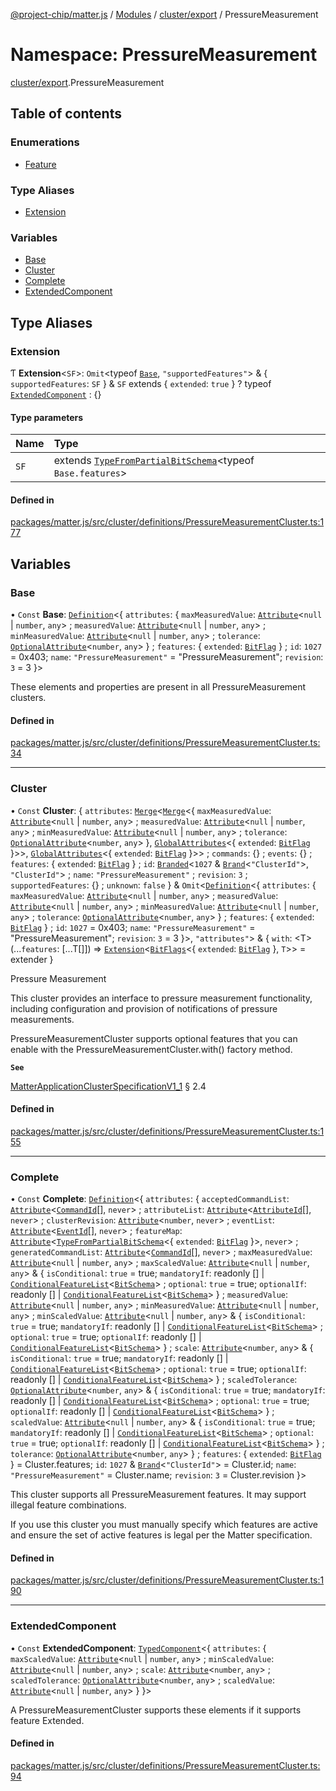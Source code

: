 [@project-chip/matter.js](../README.md) / [Modules](../modules.md) / [cluster/export](cluster_export.md) / PressureMeasurement

# Namespace: PressureMeasurement

[cluster/export](cluster_export.md).PressureMeasurement

## Table of contents

### Enumerations

- [Feature](../enums/cluster_export.PressureMeasurement.Feature.md)

### Type Aliases

- [Extension](cluster_export.PressureMeasurement.md#extension)

### Variables

- [Base](cluster_export.PressureMeasurement.md#base)
- [Cluster](cluster_export.PressureMeasurement.md#cluster)
- [Complete](cluster_export.PressureMeasurement.md#complete)
- [ExtendedComponent](cluster_export.PressureMeasurement.md#extendedcomponent)

## Type Aliases

### Extension

Ƭ **Extension**<`SF`\>: `Omit`<typeof [`Base`](cluster_export.PressureMeasurement.md#base), ``"supportedFeatures"``\> & { `supportedFeatures`: `SF`  } & `SF` extends { `extended`: ``true``  } ? typeof [`ExtendedComponent`](cluster_export.PressureMeasurement.md#extendedcomponent) : {}

#### Type parameters

| Name | Type |
| :------ | :------ |
| `SF` | extends [`TypeFromPartialBitSchema`](schema_export.md#typefrompartialbitschema)<typeof `Base.features`\> |

#### Defined in

[packages/matter.js/src/cluster/definitions/PressureMeasurementCluster.ts:177](https://github.com/project-chip/matter.js/blob/b7330d72/packages/matter.js/src/cluster/definitions/PressureMeasurementCluster.ts#L177)

## Variables

### Base

• `Const` **Base**: [`Definition`](cluster_export.ClusterFactory.md#definition)<{ `attributes`: { `maxMeasuredValue`: [`Attribute`](cluster_export.md#attribute)<``null`` \| `number`, `any`\> ; `measuredValue`: [`Attribute`](cluster_export.md#attribute)<``null`` \| `number`, `any`\> ; `minMeasuredValue`: [`Attribute`](cluster_export.md#attribute)<``null`` \| `number`, `any`\> ; `tolerance`: [`OptionalAttribute`](cluster_export.md#optionalattribute)<`number`, `any`\>  } ; `features`: { `extended`: [`BitFlag`](schema_export.md#bitflag-1)  } ; `id`: ``1027`` = 0x403; `name`: ``"PressureMeasurement"`` = "PressureMeasurement"; `revision`: ``3`` = 3 }\>

These elements and properties are present in all PressureMeasurement clusters.

#### Defined in

[packages/matter.js/src/cluster/definitions/PressureMeasurementCluster.ts:34](https://github.com/project-chip/matter.js/blob/b7330d72/packages/matter.js/src/cluster/definitions/PressureMeasurementCluster.ts#L34)

___

### Cluster

• `Const` **Cluster**: { `attributes`: [`Merge`](util_export.md#merge)<[`Merge`](util_export.md#merge)<{ `maxMeasuredValue`: [`Attribute`](cluster_export.md#attribute)<``null`` \| `number`, `any`\> ; `measuredValue`: [`Attribute`](cluster_export.md#attribute)<``null`` \| `number`, `any`\> ; `minMeasuredValue`: [`Attribute`](cluster_export.md#attribute)<``null`` \| `number`, `any`\> ; `tolerance`: [`OptionalAttribute`](cluster_export.md#optionalattribute)<`number`, `any`\>  }, [`GlobalAttributes`](cluster_export.md#globalattributes-1)<{ `extended`: [`BitFlag`](schema_export.md#bitflag-1)  }\>\>, [`GlobalAttributes`](cluster_export.md#globalattributes-1)<{ `extended`: [`BitFlag`](schema_export.md#bitflag-1)  }\>\> ; `commands`: {} ; `events`: {} ; `features`: { `extended`: [`BitFlag`](schema_export.md#bitflag-1)  } ; `id`: [`Branded`](util_export.md#branded)<``1027`` & [`Brand`](util_export.md#brand)<``"ClusterId"``\>, ``"ClusterId"``\> ; `name`: ``"PressureMeasurement"`` ; `revision`: ``3`` ; `supportedFeatures`: {} ; `unknown`: ``false``  } & `Omit`<[`Definition`](cluster_export.ClusterFactory.md#definition)<{ `attributes`: { `maxMeasuredValue`: [`Attribute`](cluster_export.md#attribute)<``null`` \| `number`, `any`\> ; `measuredValue`: [`Attribute`](cluster_export.md#attribute)<``null`` \| `number`, `any`\> ; `minMeasuredValue`: [`Attribute`](cluster_export.md#attribute)<``null`` \| `number`, `any`\> ; `tolerance`: [`OptionalAttribute`](cluster_export.md#optionalattribute)<`number`, `any`\>  } ; `features`: { `extended`: [`BitFlag`](schema_export.md#bitflag-1)  } ; `id`: ``1027`` = 0x403; `name`: ``"PressureMeasurement"`` = "PressureMeasurement"; `revision`: ``3`` = 3 }\>, ``"attributes"``\> & { `with`: <T\>(...`features`: [...T[]]) => [`Extension`](cluster_export.PressureMeasurement.md#extension)<[`BitFlags`](schema_export.md#bitflags)<{ `extended`: [`BitFlag`](schema_export.md#bitflag-1)  }, `T`\>\> = extender }

Pressure Measurement

This cluster provides an interface to pressure measurement functionality, including configuration and provision
of notifications of pressure measurements.

PressureMeasurementCluster supports optional features that you can enable with the
PressureMeasurementCluster.with() factory method.

**`See`**

[MatterApplicationClusterSpecificationV1_1](../interfaces/spec_export.MatterApplicationClusterSpecificationV1_1.md) § 2.4

#### Defined in

[packages/matter.js/src/cluster/definitions/PressureMeasurementCluster.ts:155](https://github.com/project-chip/matter.js/blob/b7330d72/packages/matter.js/src/cluster/definitions/PressureMeasurementCluster.ts#L155)

___

### Complete

• `Const` **Complete**: [`Definition`](cluster_export.ClusterFactory.md#definition)<{ `attributes`: { `acceptedCommandList`: [`Attribute`](cluster_export.md#attribute)<[`CommandId`](datatype_export.md#commandid)[], `never`\> ; `attributeList`: [`Attribute`](cluster_export.md#attribute)<[`AttributeId`](datatype_export.md#attributeid)[], `never`\> ; `clusterRevision`: [`Attribute`](cluster_export.md#attribute)<`number`, `never`\> ; `eventList`: [`Attribute`](cluster_export.md#attribute)<[`EventId`](datatype_export.md#eventid)[], `never`\> ; `featureMap`: [`Attribute`](cluster_export.md#attribute)<[`TypeFromPartialBitSchema`](schema_export.md#typefrompartialbitschema)<{ `extended`: [`BitFlag`](schema_export.md#bitflag-1)  }\>, `never`\> ; `generatedCommandList`: [`Attribute`](cluster_export.md#attribute)<[`CommandId`](datatype_export.md#commandid)[], `never`\> ; `maxMeasuredValue`: [`Attribute`](cluster_export.md#attribute)<``null`` \| `number`, `any`\> ; `maxScaledValue`: [`Attribute`](cluster_export.md#attribute)<``null`` \| `number`, `any`\> & { `isConditional`: ``true`` = true; `mandatoryIf`: readonly [] \| [`ConditionalFeatureList`](cluster_export.md#conditionalfeaturelist)<[`BitSchema`](schema_export.md#bitschema)\> ; `optional`: ``true`` = true; `optionalIf`: readonly [] \| [`ConditionalFeatureList`](cluster_export.md#conditionalfeaturelist)<[`BitSchema`](schema_export.md#bitschema)\>  } ; `measuredValue`: [`Attribute`](cluster_export.md#attribute)<``null`` \| `number`, `any`\> ; `minMeasuredValue`: [`Attribute`](cluster_export.md#attribute)<``null`` \| `number`, `any`\> ; `minScaledValue`: [`Attribute`](cluster_export.md#attribute)<``null`` \| `number`, `any`\> & { `isConditional`: ``true`` = true; `mandatoryIf`: readonly [] \| [`ConditionalFeatureList`](cluster_export.md#conditionalfeaturelist)<[`BitSchema`](schema_export.md#bitschema)\> ; `optional`: ``true`` = true; `optionalIf`: readonly [] \| [`ConditionalFeatureList`](cluster_export.md#conditionalfeaturelist)<[`BitSchema`](schema_export.md#bitschema)\>  } ; `scale`: [`Attribute`](cluster_export.md#attribute)<`number`, `any`\> & { `isConditional`: ``true`` = true; `mandatoryIf`: readonly [] \| [`ConditionalFeatureList`](cluster_export.md#conditionalfeaturelist)<[`BitSchema`](schema_export.md#bitschema)\> ; `optional`: ``true`` = true; `optionalIf`: readonly [] \| [`ConditionalFeatureList`](cluster_export.md#conditionalfeaturelist)<[`BitSchema`](schema_export.md#bitschema)\>  } ; `scaledTolerance`: [`OptionalAttribute`](cluster_export.md#optionalattribute)<`number`, `any`\> & { `isConditional`: ``true`` = true; `mandatoryIf`: readonly [] \| [`ConditionalFeatureList`](cluster_export.md#conditionalfeaturelist)<[`BitSchema`](schema_export.md#bitschema)\> ; `optional`: ``true`` = true; `optionalIf`: readonly [] \| [`ConditionalFeatureList`](cluster_export.md#conditionalfeaturelist)<[`BitSchema`](schema_export.md#bitschema)\>  } ; `scaledValue`: [`Attribute`](cluster_export.md#attribute)<``null`` \| `number`, `any`\> & { `isConditional`: ``true`` = true; `mandatoryIf`: readonly [] \| [`ConditionalFeatureList`](cluster_export.md#conditionalfeaturelist)<[`BitSchema`](schema_export.md#bitschema)\> ; `optional`: ``true`` = true; `optionalIf`: readonly [] \| [`ConditionalFeatureList`](cluster_export.md#conditionalfeaturelist)<[`BitSchema`](schema_export.md#bitschema)\>  } ; `tolerance`: [`OptionalAttribute`](cluster_export.md#optionalattribute)<`number`, `any`\>  } ; `features`: { `extended`: [`BitFlag`](schema_export.md#bitflag-1)  } = Cluster.features; `id`: ``1027`` & [`Brand`](util_export.md#brand)<``"ClusterId"``\> = Cluster.id; `name`: ``"PressureMeasurement"`` = Cluster.name; `revision`: ``3`` = Cluster.revision }\>

This cluster supports all PressureMeasurement features. It may support illegal feature combinations.

If you use this cluster you must manually specify which features are active and ensure the set of active
features is legal per the Matter specification.

#### Defined in

[packages/matter.js/src/cluster/definitions/PressureMeasurementCluster.ts:190](https://github.com/project-chip/matter.js/blob/b7330d72/packages/matter.js/src/cluster/definitions/PressureMeasurementCluster.ts#L190)

___

### ExtendedComponent

• `Const` **ExtendedComponent**: [`TypedComponent`](../interfaces/cluster_export.ClusterFactory.TypedComponent.md)<{ `attributes`: { `maxScaledValue`: [`Attribute`](cluster_export.md#attribute)<``null`` \| `number`, `any`\> ; `minScaledValue`: [`Attribute`](cluster_export.md#attribute)<``null`` \| `number`, `any`\> ; `scale`: [`Attribute`](cluster_export.md#attribute)<`number`, `any`\> ; `scaledTolerance`: [`OptionalAttribute`](cluster_export.md#optionalattribute)<`number`, `any`\> ; `scaledValue`: [`Attribute`](cluster_export.md#attribute)<``null`` \| `number`, `any`\>  }  }\>

A PressureMeasurementCluster supports these elements if it supports feature Extended.

#### Defined in

[packages/matter.js/src/cluster/definitions/PressureMeasurementCluster.ts:94](https://github.com/project-chip/matter.js/blob/b7330d72/packages/matter.js/src/cluster/definitions/PressureMeasurementCluster.ts#L94)
